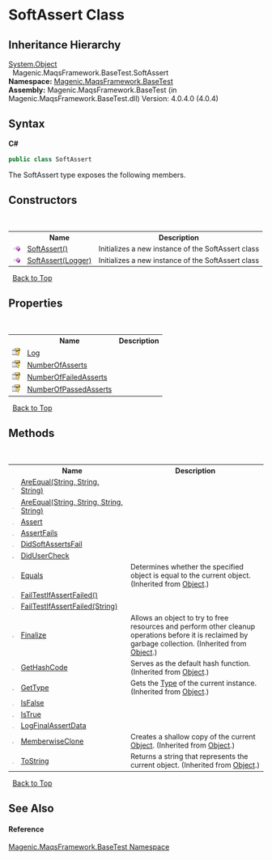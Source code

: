 # SoftAssert Class
 


## Inheritance Hierarchy
<a href="http://msdn2.microsoft.com/en-us/library/e5kfa45b" target="_blank">System.Object</a><br />&nbsp;&nbsp;Magenic.MaqsFramework.BaseTest.SoftAssert<br />
**Namespace:**&nbsp;<a href="#/MAQS_4/BaseTest_AUTOGENERATED/Magenic-MaqsFramework-BaseTest_Namespace">Magenic.MaqsFramework.BaseTest</a><br />**Assembly:**&nbsp;Magenic.MaqsFramework.BaseTest (in Magenic.MaqsFramework.BaseTest.dll) Version: 4.0.4.0 (4.0.4)

## Syntax

**C#**<br />
``` C#
public class SoftAssert
```

The SoftAssert type exposes the following members.


## Constructors
&nbsp;<table><tr><th></th><th>Name</th><th>Description</th></tr><tr><td>![Public method](media/pubmethod.gif "Public method")</td><td><a href="#/MAQS_4/BaseTest_AUTOGENERATED/SoftAssert_Constructor">SoftAssert()</a></td><td>
Initializes a new instance of the SoftAssert class</td></tr><tr><td>![Public method](media/pubmethod.gif "Public method")</td><td><a href="#/MAQS_4/BaseTest_AUTOGENERATED/SoftAssert_Constructor_(Logger)">SoftAssert(Logger)</a></td><td>
Initializes a new instance of the SoftAssert class</td></tr></table>&nbsp;
<a href="#softassert-class">Back to Top</a>

## Properties
&nbsp;<table><tr><th></th><th>Name</th><th>Description</th></tr><tr><td>![Protected property](media/protproperty.gif "Protected property")</td><td><a href="#/MAQS_4/BaseTest_AUTOGENERATED/SoftAssert-Log_Property">Log</a></td><td /></tr><tr><td>![Protected property](media/protproperty.gif "Protected property")</td><td><a href="#/MAQS_4/BaseTest_AUTOGENERATED/SoftAssert-NumberOfAsserts_Property">NumberOfAsserts</a></td><td /></tr><tr><td>![Protected property](media/protproperty.gif "Protected property")</td><td><a href="#/MAQS_4/BaseTest_AUTOGENERATED/SoftAssert-NumberOfFailedAsserts_Property">NumberOfFailedAsserts</a></td><td /></tr><tr><td>![Protected property](media/protproperty.gif "Protected property")</td><td><a href="#/MAQS_4/BaseTest_AUTOGENERATED/SoftAssert-NumberOfPassedAsserts_Property">NumberOfPassedAsserts</a></td><td /></tr></table>&nbsp;
<a href="#softassert-class">Back to Top</a>

## Methods
&nbsp;<table><tr><th></th><th>Name</th><th>Description</th></tr><tr><td>![Public method](media/pubmethod.gif "Public method")</td><td><a href="#/MAQS_4/BaseTest_AUTOGENERATED/SoftAssert-AreEqual_Method_(String,_String,_String)">AreEqual(String, String, String)</a></td><td /></tr><tr><td>![Public method](media/pubmethod.gif "Public method")</td><td><a href="#/MAQS_4/BaseTest_AUTOGENERATED/SoftAssert-AreEqual_Method_(String,_String,_String,_String)">AreEqual(String, String, String, String)</a></td><td /></tr><tr><td>![Public method](media/pubmethod.gif "Public method")</td><td><a href="#/MAQS_4/BaseTest_AUTOGENERATED/SoftAssert-Assert_Method">Assert</a></td><td /></tr><tr><td>![Public method](media/pubmethod.gif "Public method")</td><td><a href="#/MAQS_4/BaseTest_AUTOGENERATED/SoftAssert-AssertFails_Method">AssertFails</a></td><td /></tr><tr><td>![Public method](media/pubmethod.gif "Public method")</td><td><a href="#/MAQS_4/BaseTest_AUTOGENERATED/SoftAssert-DidSoftAssertsFail_Method">DidSoftAssertsFail</a></td><td /></tr><tr><td>![Public method](media/pubmethod.gif "Public method")</td><td><a href="#/MAQS_4/BaseTest_AUTOGENERATED/SoftAssert-DidUserCheck_Method">DidUserCheck</a></td><td /></tr><tr><td>![Public method](media/pubmethod.gif "Public method")</td><td><a href="http://msdn2.microsoft.com/en-us/library/bsc2ak47" target="_blank">Equals</a></td><td>
Determines whether the specified object is equal to the current object.
 (Inherited from <a href="http://msdn2.microsoft.com/en-us/library/e5kfa45b" target="_blank">Object</a>.)</td></tr><tr><td>![Public method](media/pubmethod.gif "Public method")</td><td><a href="#/MAQS_4/BaseTest_AUTOGENERATED/SoftAssert-FailTestIfAssertFailed_Method">FailTestIfAssertFailed()</a></td><td /></tr><tr><td>![Public method](media/pubmethod.gif "Public method")</td><td><a href="#/MAQS_4/BaseTest_AUTOGENERATED/SoftAssert-FailTestIfAssertFailed_Method_(String)">FailTestIfAssertFailed(String)</a></td><td /></tr><tr><td>![Protected method](media/protmethod.gif "Protected method")</td><td><a href="http://msdn2.microsoft.com/en-us/library/4k87zsw7" target="_blank">Finalize</a></td><td>
Allows an object to try to free resources and perform other cleanup operations before it is reclaimed by garbage collection.
 (Inherited from <a href="http://msdn2.microsoft.com/en-us/library/e5kfa45b" target="_blank">Object</a>.)</td></tr><tr><td>![Public method](media/pubmethod.gif "Public method")</td><td><a href="http://msdn2.microsoft.com/en-us/library/zdee4b3y" target="_blank">GetHashCode</a></td><td>
Serves as the default hash function.
 (Inherited from <a href="http://msdn2.microsoft.com/en-us/library/e5kfa45b" target="_blank">Object</a>.)</td></tr><tr><td>![Public method](media/pubmethod.gif "Public method")</td><td><a href="http://msdn2.microsoft.com/en-us/library/dfwy45w9" target="_blank">GetType</a></td><td>
Gets the <a href="http://msdn2.microsoft.com/en-us/library/42892f65" target="_blank">Type</a> of the current instance.
 (Inherited from <a href="http://msdn2.microsoft.com/en-us/library/e5kfa45b" target="_blank">Object</a>.)</td></tr><tr><td>![Public method](media/pubmethod.gif "Public method")</td><td><a href="#/MAQS_4/BaseTest_AUTOGENERATED/SoftAssert-IsFalse_Method">IsFalse</a></td><td /></tr><tr><td>![Public method](media/pubmethod.gif "Public method")</td><td><a href="#/MAQS_4/BaseTest_AUTOGENERATED/SoftAssert-IsTrue_Method">IsTrue</a></td><td /></tr><tr><td>![Public method](media/pubmethod.gif "Public method")</td><td><a href="#/MAQS_4/BaseTest_AUTOGENERATED/SoftAssert-LogFinalAssertData_Method">LogFinalAssertData</a></td><td /></tr><tr><td>![Protected method](media/protmethod.gif "Protected method")</td><td><a href="http://msdn2.microsoft.com/en-us/library/57ctke0a" target="_blank">MemberwiseClone</a></td><td>
Creates a shallow copy of the current <a href="http://msdn2.microsoft.com/en-us/library/e5kfa45b" target="_blank">Object</a>.
 (Inherited from <a href="http://msdn2.microsoft.com/en-us/library/e5kfa45b" target="_blank">Object</a>.)</td></tr><tr><td>![Public method](media/pubmethod.gif "Public method")</td><td><a href="http://msdn2.microsoft.com/en-us/library/7bxwbwt2" target="_blank">ToString</a></td><td>
Returns a string that represents the current object.
 (Inherited from <a href="http://msdn2.microsoft.com/en-us/library/e5kfa45b" target="_blank">Object</a>.)</td></tr></table>&nbsp;
<a href="#softassert-class">Back to Top</a>

## See Also


#### Reference
<a href="#/MAQS_4/BaseTest_AUTOGENERATED/Magenic-MaqsFramework-BaseTest_Namespace">Magenic.MaqsFramework.BaseTest Namespace</a><br />